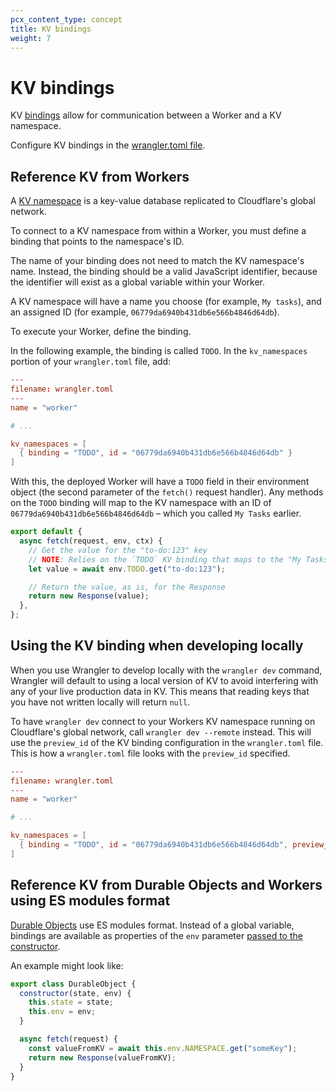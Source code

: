```yaml
---
pcx_content_type: concept
title: KV bindings
weight: 7
---
```


# KV bindings

KV [bindings](/workers/runtime-apis/bindings/) allow for communication between a Worker and a KV namespace.

Configure KV bindings in the [wrangler.toml file](/workers/wrangler/configuration/#configure-wranglertoml).

## Reference KV from Workers

A [KV namespace](/kv/concepts/kv-namespaces/) is a key-value database replicated to Cloudflare's global network.

To connect to a KV namespace from within a Worker, you must define a binding that points to the namespace's ID.

The name of your binding does not need to match the KV namespace's name. Instead, the binding should be a valid JavaScript identifier, because the identifier will exist as a global variable within your Worker.

A KV namespace will have a name you choose (for example, `My tasks`), and an assigned ID (for example, `06779da6940b431db6e566b4846d64db`).

To execute your Worker, define the binding.

In the following example, the binding is called `TODO`. In the `kv_namespaces` portion of your `wrangler.toml` file, add:

```toml
---
filename: wrangler.toml
---
name = "worker"

# ...

kv_namespaces = [
  { binding = "TODO", id = "06779da6940b431db6e566b4846d64db" }
]
```

With this, the deployed Worker will have a `TODO` field in their environment object (the second parameter of the `fetch()` request handler). Any methods on the `TODO` binding will map to the KV namespace with an ID of `06779da6940b431db6e566b4846d64db` – which you called `My Tasks` earlier.


```js
export default {
  async fetch(request, env, ctx) {
    // Get the value for the "to-do:123" key
    // NOTE: Relies on the `TODO` KV binding that maps to the "My Tasks" namespace.
    let value = await env.TODO.get("to-do:123");

    // Return the value, as is, for the Response
    return new Response(value);
  },
};
```



## Using the KV binding when developing locally

When you use Wrangler to develop locally with the `wrangler dev` command, Wrangler will default to using a local version of KV to avoid interfering with any of your live production data in KV. This means that reading keys that you have not written locally will return `null`.

To have `wrangler dev` connect to your Workers KV namespace running on Cloudflare's global network, call `wrangler dev --remote` instead. This will use the `preview_id` of the KV binding configuration in the `wrangler.toml` file. This is how a `wrangler.toml` file looks with the `preview_id` specified.

```toml
---
filename: wrangler.toml
---
name = "worker"

# ...

kv_namespaces = [
  { binding = "TODO", id = "06779da6940b431db6e566b4846d64db", preview_id="06779da6940b431db6e566b484a6a769a7a" }
]
```

## Reference KV from Durable Objects and Workers using ES modules format

[Durable Objects](/durable-objects/) use ES modules format. Instead of a global variable, bindings are available as properties of the `env` parameter [passed to the constructor](/durable-objects/get-started/#3-write-a-class-to-define-a-durable-object).

An example might look like:

```js
export class DurableObject {
  constructor(state, env) {
    this.state = state;
    this.env = env;
  }

  async fetch(request) {
    const valueFromKV = await this.env.NAMESPACE.get("someKey");
    return new Response(valueFromKV);
  }
}
```